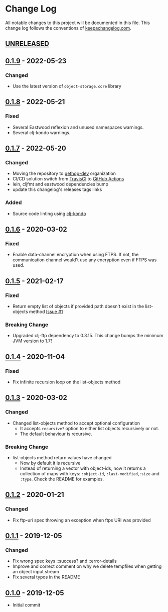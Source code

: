 # Change Log
All notable changes to this project will be documented in this file. This change log follows the conventions of [keepachangelog.com](http://keepachangelog.com/).

## [UNRELEASED]

## [0.1.9] - 2022-05-23

### Changed
- Use the latest version of `object-storage.core` library

## [0.1.8] - 2022-05-21

### Fixed
- Several Eastwood reflexion and unused namespaces warnings.
- Several clj-kondo warnings.

## [0.1.7] - 2022-05-20

### Changed
- Moving the repository to [gethop-dev](https://github.com/gethop-dev) organization
- CI/CD solution switch from [TravisCI](https://travis-ci.org/) to [GitHub Actions](Ihttps://github.com/features/actions)
- lein, cljfmt and eastwood dependencies bump
- update this changelog's releases tags links

### Added
- Source code linting using [clj-kondo](https://github.com/clj-kondo/clj-kondo)

## [0.1.6] - 2020-03-02

### Fixed
- Enable data-channel encryption when using FTPS. If not, the
  communication channel would't use any encryption even if FTPS was
  used.

## [0.1.5] - 2021-02-17

### Fixed
- Return empty list of objects if provided path doesn't exist in the
  list-objects method [Issue #1](https://github.com/gethop-dev/object-storage.ftp/issues/1)

### Breaking Change
- Upgraded clj-ftp dependency to 0.3.15. This change bumps the minimum JVM version  to 1.7!

## [0.1.4] - 2020-11-04

### Fixed
- Fix infinite recursion loop on the list-objects method

## [0.1.3] - 2020-03-02

### Changed
- Changed list-objects method to accept optional configuration
  - It accepts `recursive?` option to either list objects recursively or not.
  - The default behaviour is recursive.

### Breaking Change
- list-objects method return values have changed
  - Now by default it is recursive
  - Instead of returning a vector with object-ids, now it returns a collection of maps
  with keys: `:object-id`, `:last-modified`,`:size` and `:type`. Check the README for examples.

## [0.1.2] - 2020-01-21

### Changed
- Fix ftp-uri spec throwing an exception when ftps URI was provided

## [0.1.1] - 2019-12-05

### Changed
- Fix wrong spec keys ::success? and ::error-details
- Improve and correct comment on why we delete tempfiles when getting an object input stream
- Fix several typos in the README

## [0.1.0] - 2019-12-05
- Initial commit

[UNRELEASED]: https://github.com/gethop-dev/object-storage.ftp/compare/v0.1.9...HEAD
[0.1.9]: https://github.com/gethop-dev/object-storage.ftp/releases/tag/v0.1.9
[0.1.8]: https://github.com/gethop-dev/object-storage.ftp/releases/tag/v0.1.8
[0.1.7]: https://github.com/gethop-dev/object-storage.ftp/releases/tag/v0.1.7
[0.1.6]: https://github.com/gethop-dev/object-storage.ftp/releases/tag/v0.1.6
[0.1.5]: https://github.com/gethop-dev/object-storage.ftp/releases/tag/v0.1.5
[0.1.4]: https://github.com/gethop-dev/object-storage.ftp/releases/tag/v0.1.4
[0.1.3]: https://github.com/gethop-dev/object-storage.ftp/releases/tag/v0.1.3
[0.1.2]: https://github.com/gethop-dev/object-storage.ftp/releases/tag/v0.1.2
[0.1.1]: https://github.com/gethop-dev/object-storage.ftp/releases/tag/v0.1.1
[0.1.0]: https://github.com/gethop-dev/object-storage.ftp/releases/tag/v.0.1.0
